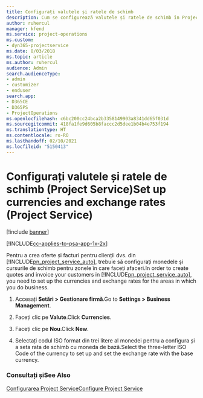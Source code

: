 ```yaml
---
title: Configurați valutele și ratele de schimb
description: Cum se configurează valutele și ratele de schimb în Project Service
author: ruhercul
manager: kfend
ms.service: project-operations
ms.custom:
- dyn365-projectservice
ms.date: 8/03/2018
ms.topic: article
ms.author: ruhercul
audience: Admin
search.audienceType:
- admin
- customizer
- enduser
search.app:
- D365CE
- D365PS
- ProjectOperations
ms.openlocfilehash: c6bc200cc24bca2b3358149903a8341dd65f031d
ms.sourcegitcommit: 418fa1fe9d605b8faccc2d5dee1b04b4e753f194
ms.translationtype: HT
ms.contentlocale: ro-RO
ms.lasthandoff: 02/10/2021
ms.locfileid: "5150413"
---
```

# <a name="set-up-currencies-and-exchange-rates-project-service"></a><span data-ttu-id="d6413-103">Configurați valutele și ratele de schimb (Project Service)</span><span class="sxs-lookup"><span data-stu-id="d6413-103">Set up currencies and exchange rates (Project Service)</span></span>

[!include [banner](../includes/psa-now-project-operations.md)]

[!INCLUDE[cc-applies-to-psa-app-1x-2x](../includes/cc-applies-to-psa-app-1x-2x.md)]

<span data-ttu-id="d6413-104">Pentru a crea oferte și facturi pentru clienții dvs. din [!INCLUDE[pn_project_service_auto](../includes/pn-project-service-auto.md)], trebuie să configurați monedele și cursurile de schimb pentru zonele în care faceți afaceri.</span><span class="sxs-lookup"><span data-stu-id="d6413-104">In order to create quotes and invoice your customers in [!INCLUDE[pn_project_service_auto](../includes/pn-project-service-auto.md)], you need to set up the currencies and exchange rates for the areas in which you do business.</span></span>  
  
1.  <span data-ttu-id="d6413-105">Accesați **Setări > Gestionare firmă**.</span><span class="sxs-lookup"><span data-stu-id="d6413-105">Go to **Settings > Business Management**.</span></span>  
  
2.  <span data-ttu-id="d6413-106">Faceți clic pe **Valute**.</span><span class="sxs-lookup"><span data-stu-id="d6413-106">Click **Currencies**.</span></span>  
  
3.  <span data-ttu-id="d6413-107">Faceți clic pe **Nou**.</span><span class="sxs-lookup"><span data-stu-id="d6413-107">Click **New**.</span></span>  
  
4.  <span data-ttu-id="d6413-108">Selectați codul ISO format din trei litere al monedei pentru a configura și a seta rata de schimb cu moneda de bază.</span><span class="sxs-lookup"><span data-stu-id="d6413-108">Select the three-letter ISO Code of the currency to set up and set the exchange rate with the base currency.</span></span>  
  
### <a name="see-also"></a><span data-ttu-id="d6413-109">Consultați și</span><span class="sxs-lookup"><span data-stu-id="d6413-109">See Also</span></span>  
 [<span data-ttu-id="d6413-110">Configurarea Project Service</span><span class="sxs-lookup"><span data-stu-id="d6413-110">Configure Project Service</span></span>](../psa/configure.md)
